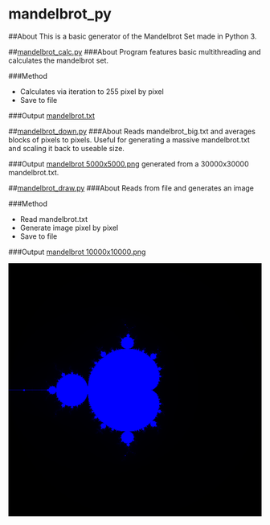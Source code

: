 # mandelbrot_py

##About
This is a basic generator of the Mandelbrot Set made in Python 3.

##[mandelbrot_calc.py](https://github.com/jsheradin/mandelbrot_py/blob/master/mandelbrot_calc.py)
###About
Program features basic multithreading and calculates the mandelbrot set.

###Method
* Calculates via iteration to 255 pixel by pixel
* Save to file

###Output
[mandelbrot.txt](https://github.com/jsheradin/mandelbrot_py/blob/master/mandelbrot.txt)

##[mandelbrot_down.py](https://github.com/jsheradin/mandelbrot_py/blob/master/mandelbrot_down.py)
###About
Reads mandelbrot_big.txt and averages blocks of pixels to pixels. Useful for generating a massive mandelbrot.txt and scaling it back to useable size.

###Output
[mandelbrot 5000x5000.png](https://github.com/jsheradin/mandelbrot_py/blob/master/mandelbrot%2010000x10000.png) generated from a 30000x30000 mandelbrot.txt.

##[mandelbrot_draw.py](https://github.com/jsheradin/mandelbrot_py/blob/master/mandelbrot_draw.py)
###About
Reads from file and generates an image

###Method
* Read mandelbrot.txt
* Generate image pixel by pixel
* Save to file

###Output
[mandelbrot 10000x10000.png](https://github.com/jsheradin/mandelbrot_py/blob/master/mandelbrot%2010000x10000.png)

![screenshot](https://github.com/jsheradin/mandelbrot_py/blob/master/mandelbrot%201000x1000.png?raw=true)
